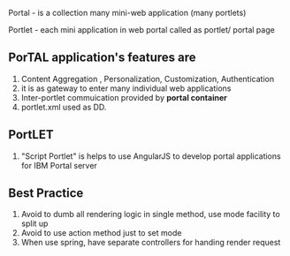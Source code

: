 Portal - is a collection many mini-web application (many portlets)

Portlet - each mini application in web portal called as portlet/ portal page

## PorTAL application's features are

1. Content Aggregation , Personalization, Customization, Authentication
2. it is as gateway to enter many individual web applications
3. Inter-portlet commuication provided by **portal container**
4. portlet.xml used as DD.

## PortLET

1. "Script Portlet" is helps to use AngularJS to develop portal applications for IBM Portal server


## Best Practice

1.  Avoid to dumb all rendering logic in single method, use mode facility to split up
2.  Avoid to use action method just to set mode
3.  When use spring, have separate controllers for handing render request